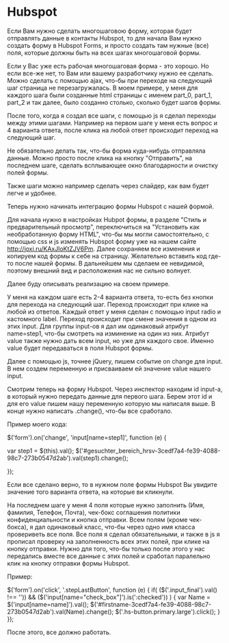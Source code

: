 # Hubspot
Если Вам нужно сделать многошаговою форму, которая будет отправлять данные в контакты Hubspot, то для начала Вам нужно создать форму в Hubspot Forms, и просто создать там нужные (все) поля, которые должны быть на всех шагах многошаговой формы. 
  
Если у Вас уже есть рабочая многошаговая форма - это хорошо. Но если все-же нет, то Вам или вашему разработчику нужно ее сделать. Можно сделать с помощью ajax, что-бы при переходе на следующий шаг страница не перезагружалась. В моем примере, у меня для каждого шага были созданные html страницы с именем part_0, part_1, part_2 и так далее, было созданно столько, сколько будет шагов формы. 

После того, когда я создал все шаги, с помощью js я сделал переходы между этими шагами. Например на первом шаге у меня есть вопрос и 4 варианта ответа, после клика на любой ответ происходит переход на следующий шаг.

Не обязательно делать так, что-бы форма куда-нибудь отправляла данные. Можно просто после клика на кнопку "Отправить", на последнем шаге, сделать всплывающее окно благодарности и очистку полей формы.

Также шаги можно например сделать через слайдер, как вам будет легче и удобнее.

Теперь нужно начинать интеграцию формы Hubspot с нашей формой.

Для начала нужно в настройках Hubpot формы, в разделе "Стиль и предварительный просмотр", переключиться на "Установить как необработанную форму HTML", что-бы мы могли самостоятельно, с помощью css и js изменять Hubspot форму уже на нашем сайте http://joxi.ru/KAxJloKtZJV6Pm. Далее сохраняем все изменения и копируем код формы к себе на страницу. Желательно вставить код где-то после нашей формы. В дальнейшем мы сделаем ее невидимой, поэтому внешний вид и расположения нас не сильно волнует. 

Далее буду описывать реализацию на своем примере.

У меня на каждом шаге есть 2-4 варианта ответа, то-есть без кнопки для перехода на следующий шаг. Переход происходит при клике на любой из ответов. Каждый ответ у меня сделан с помощью input radio и кастомного label. Переход происходит при смене значения в одном из этих input.
Для группы input-ов я дал им одинаковый атрибут name=step1, что-бы смотреть на изминение на один из них. Атрибут value также нужно дать всем input, но уже для каждого свое. Именно value будет передаваться в поля Hubspot формы.

Далее с помощью js, точнее jQuery, пишем событие on change для input. В нем создем переменную и присваиваем ей значение value нашего input. 

Смотрим теперь на форму Hubspot. Через инспектор находим id input-a, в который нужно передать данные для первого шага. Берем этот id и для его value пишем нашу переменную которую мы написаля выше. В конце нужно написать .change(), что-бы все сработало.

Пример моего кода: 

$('form').on('change', 'input[name=step1]', function (e) {

  var step1 = $(this).val();
  $('#gesuchter_bereich_hrsv-3cedf7a4-fe39-4088-98c7-273b0547d2ab').val(step1).change();
  
});

Если все сделано верно, то в нужном поле формы Hubspot Вы увидите значение того варианта ответа, на которые ви кликнули. 

На последнем шаге у меня 4 поля которые нужно заполнить (Имя, фамилия, Телефон, Почта), чек-бокс соглашения политики конфиденциальности и кнопка отправки. Всем полям (кроме чек-бокса), я дал одинаковый класс, что-бы через одно имя класса провериветь все поля.
Все поля я сделал обязательными, и также в js я прописал проверку на заполненность всех этих полей, при клике на кнопку отправки. Нужно для того, что-бы только после этого у нас передались вместе все данные с этих полей и сработал паралельно клик на кнопку отправки формы Hubspot.

Пример:

$('form').on('click', '.stepLastButton', function (e) {
  if( ($('.input_final').val() !== '')) && ($('input[name="check_box"]').is(':checked')) ) {
      var Name = $('input[name=name]').val();
      $('#firstname-3cedf7a4-fe39-4088-98c7-273b0547d2ab').val(Name).change();
      $('.hs-button.primary.large').click();
  }
});

После этого, все должно работать.
